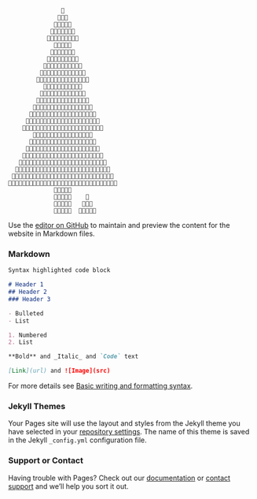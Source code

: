                   🎄
                  🎄🎄🎄
                 🎄🎄🎄🎄🎄
                🌟🎄🎄🎄🎄🎄🎄
               🎄🎄🎄🍎🎄🎄🎄🎄🎄
                 🎄🎄🎄🎄🎄
                🎄🍎🎄🎄🎄🎄🎄
               🎄🎄🎄🎄🎄🎄🎄🎄🎄
              🎄🎄🎄🎄🎄🎄🎄🎄🌟🍎🎄
             🎄🍎🎄🎄🎄🍎🎄🎄🎄🎄🍎🎄🎄
            🎄🎄🍎🎄🎄🎄🎄🎄🎄🎄🎄🎄🎄🎄🎄
              🎄🎄🎄🎄🍎🎄🎄🎄🍎🎄🍎
             🎄🎄🍎🎄🎄🎄🎄🎄🎄🎄🎄🎄🎄
            🎄🎄🎄🎄🎄🎄🎄🎄🎄🎄🎄🎄🍎🎄🎄
           🎄🎄🎄🎄🎄🎄🎄🎄🎄🎄🎄🎄🎄🎄🎄🍎🎄
          🎄🎄🎄🎄🎄🎄🎄🎄🎄🎄🎄🎄🎄🍎🎄🔔🎄🍎🎄
         🎄🎄🎄🎄🎄🎄🎄🍎🎄🎄🎄🎄🎄🎄🍎🎄🎄🎄🎄🎄🎄
        🎄🌟🎄🎄🎄🎄🎄🎄🎄🎄🎄🎄🎄🎄🎄🎄🎄🌟🎄🎄🎄🎄🎄
           🎄🎄🎄🎄🎄🎄🎄🎄🍎🎄🎄🎄🎄🍎🎄🎄🎄
          🎄🎄🎄🎄🎄🎄🎄🎄🎄🎄🎄🎄🎄🎄🎄🎄🎄🎄🎄
         🎄🎄🎄🎄🎄🌟🎄🎄🎄🎄🍎🎄🍎🎄🎄🎄🎄🎄🎄🌟🎄
        🎄🎄🎄🎄🎄🎄🎄🎄🎄🎄🎄🎄🎄🎄🎄🎄🎄🍎🎄🎄🎄🎄🎄
       🎄🎄🎄🎄🎄🎄🎄🎄🎄🎄🎄🎄🎄🎄🎄🎄🍎🍎🎄🎄🎄🎄🎄🎄🍎
      🎄🎄🎄🎄🎄🎄🎄🎄🎄🎄🎄🎄🎄🎄🎄🎄🎄🎄🎄🎄🎄🎄🎄🍎🎄🎄🎄
     🎄🎄🍎🎄🎄🎄🍎🎄🎄🎄🎄🎄🎄🎄🍎🎄🍎🎄🎄🎄🎄🎄🎄🎄🎄🎄🎄🎄🍎
    🎄🎄🎄🎄🎄🎄🎄🎄🎄🎄🎄🎄🎄🎄🎄🎄🎄🍎🎄🎄🎄🎄🍎🎄🎄🎄🎄🎄🎄🍎🎄
                 🚪🚪🚪🚪🚪
                 🚪🚪🚪🚪🚪    🎁
                 🚪🚪🚪🚪🚪   🎁🎁🎁
                 🚪🚪🚪🚪🚪  🎁🎁🎁🎁🎁



Use the [editor on GitHub](https://github.com/huty1998/huty1998.github.io/edit/main/README.md) to maintain and preview the content for the website in Markdown files.

### Markdown

```markdown
Syntax highlighted code block

# Header 1
## Header 2
### Header 3

- Bulleted
- List

1. Numbered
2. List

**Bold** and _Italic_ and `Code` text

[Link](url) and ![Image](src)
```

For more details see [Basic writing and formatting syntax](https://docs.github.com/en/github/writing-on-github/getting-started-with-writing-and-formatting-on-github/basic-writing-and-formatting-syntax).

### Jekyll Themes

Your Pages site will use the layout and styles from the Jekyll theme you have selected in your [repository settings](https://github.com/huty1998/huty1998.github.io/settings/pages). The name of this theme is saved in the Jekyll `_config.yml` configuration file.

### Support or Contact

Having trouble with Pages? Check out our [documentation](https://docs.github.com/categories/github-pages-basics/) or [contact support](https://support.github.com/contact) and we’ll help you sort it out.
